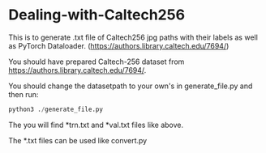 # Dealing-with-Caltech256
This is to generate .txt file of Caltech256 jpg paths with their labels as well as PyTorch Dataloader. (https://authors.library.caltech.edu/7694/)

You should have prepared Caltech-256 dataset from https://authors.library.caltech.edu/7694/. 

You should change the datasetpath to your own's in generate_file.py and then run:
```python
python3 ./generate_file.py
```
The you will find \*trn.txt and \*val.txt files like above.

The \*.txt files can be used like convert.py
